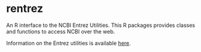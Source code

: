 rentrez
=======

An R interface to the NCBI Entrez Utilities. This R packages provides classes
and functions to access NCBI over the web.

Information on the Entrez utilities is available
[here](http://http://www.ncbi.nlm.nih.gov/books/NBK25501/).

